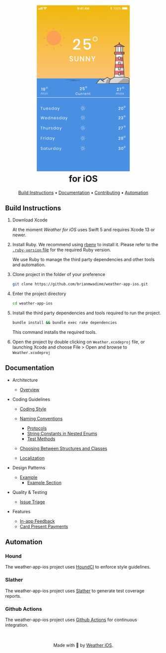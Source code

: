 <h1 align="center"><img src="docs/images/logo.png" width="300"><br>for iOS</h1>

<p align="center">
    <a href="#-build-instructions">Build Instructions</a> •
    <a href="#-documentation">Documentation</a> •
    <a href="#-contributing">Contributing</a> •
    <a href="#-automation">Automation</a>
</p>

## Build Instructions

1. Download Xcode

   At the moment _Weather for iOS_ uses Swift 5 and requires Xcode 13 or newer.

2. Install Ruby. We recommend using [rbenv](https://github.com/rbenv/rbenv) to install it. Please refer to the [`.ruby-version` file](.ruby-version) for the required Ruby version.

   We use Ruby to manage the third party dependencies and other tools and automation.

3. Clone project in the folder of your preference

   ```bash
   git clone https://github.com/brianmwadime/weather-app-ios.git
   ```

4. Enter the project directory

   ```bash
   cd weather-app-ios
   ```

5. Install the third party dependencies and tools required to run the project.

   ```bash
   bundle install && bundle exec rake dependencies
   ```

   This command installs the required tools.

6. Open the project by double clicking on `Weather.xcodeproj` file, or launching Xcode and choose File > Open and browse to `Weather.xcodeproj`

## Documentation

- Architecture
  - [Overview](docs/architecture-overview.md)
- Coding Guidelines

  - [Coding Style](docs/style-guide.md)
  - [Naming Conventions](docs/naming-conventions.md)
    - [Protocols](docs/naming-conventions.md#protocols)
    - [String Constants in Nested Enums](docs/naming-conventions.md#string-constants-in-nested-enums)
    - [Test Methods](docs/naming-conventions.md#test-methods)
  - [Choosing Between Structures and Classes](docs/choosing-between-structs-and-classes.md)

  - [Localization](docs/localization.md)

- Design Patterns
  - [Example](docs/example.md)
    - [Example Section](docs/example.md#example-sections)
- Quality & Testing
  - [Issue Triage](docs/issue-triage.md)
- Features
  - [In-app Feedback](docs/in-app-feedback.md)
  - [Card Present Payments](docs/card-present-payments.md)

## Automation

### Hound

The weather-app-ios project uses [HoundCI](http://houndci.com/) to enforce style guidelines.

### Slather

The weather-app-ios project uses [Slather](https://github.com/SlatherOrg/slather) to generate test coverage reports.

### Github Actions

The weather-app-ios project uses [Github Actions](https://github.com/brianmwadime/weather-app-ios) for continuous integration.

<p align="center">
    <br/><br/>
    Made with 💜 by <a href="https://github.com/brianmwadime">Weather iOS</a>.<br/>
</p>
